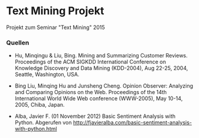 # Text Mining Projekt
Projekt zum Seminar "Text Mining" 2015


### Quellen
* Hu, Minqingu & Liu, Bing. Mining and Summarizing Customer Reviews. Proceedings of the ACM SIGKDD International Conference on Knowledge Discovery and Data Mining (KDD-2004), Aug 22-25, 2004, Seattle, Washington, USA. 

* Bing Liu, Minqing Hu and Junsheng Cheng. Opinion Observer: Analyzing and Comparing Opinions on the Web. Proceedings of the 14th International World Wide Web conference (WWW-2005), May 10-14, 2005, Chiba, Japan.

* Alba, Javier F. (01 November 2012) Basic Sentiment Analysis with Python. Abgerufen von http://fjavieralba.com/basic-sentiment-analysis-with-python.html
